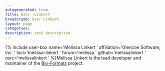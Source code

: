 ```yaml
---
autogenerated: true
title: User ›Linkert
breadcrumb: User Linkert
layout: page
categories: 
description: test description
---
```


{% include user-box name='Melissa Linkert ' affiliation='Glencoe Software, Inc. ' loci='melissa-linkert ' forum='melissa ' github='melissalinkert ' osrc='melissalinkert ' %}Melissa Linkert is the lead developer and maintainer of the [Bio-Formats](Bio-Formats "wikilink") project.
